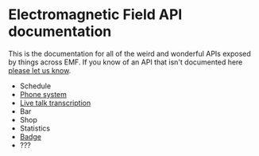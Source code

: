 Electromagnetic Field API documentation
==

This is the documentation for all of the weird and wonderful APIs exposed by things across EMF. If you know of an API that isn't documented here [please let us know](https://github.com/emfcamp/developer.emfcamp.org/issues).

* Schedule
* [Phone system](phones)
* [Live talk transcription](transcription)
* Bar
* Shop
* Statistics
* [Badge](badge)
* ???
